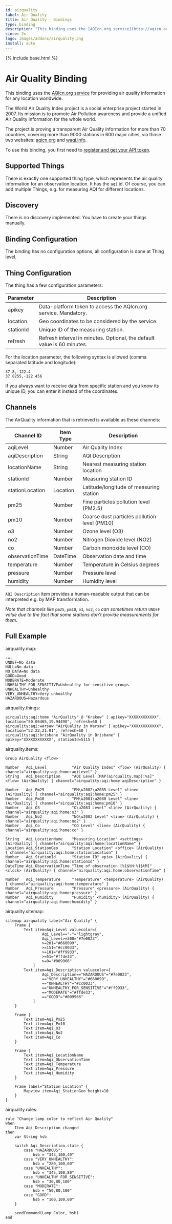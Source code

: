 ```yaml
---
id: airquality
label: Air Quality
title: Air Quality - Bindings
type: binding
description: "This binding uses the [AQIcn.org service](http://aqicn.org) for providing air quality information for any location worldwide."
since: 2x
logo: images/addons/airquality.png
install: auto
---
```


<!-- Attention authors: Do not edit directly. Please add your changes to the appropriate source repository -->

{% include base.html %}

# Air Quality Binding

This binding uses the [AQIcn.org service](http://aqicn.org) for providing air quality information for any location worldwide.

The World Air Quality Index project is a social enterprise project started in 2007. Its mission is to promote Air Pollution awareness and provide a unified Air Quality information for the whole world. 

The project is proving a transparent Air Quality information for more than 70 countries, covering more than 9000 stations in 600 major cities, via those two websites: [aqicn.org](http://aqicn.org) and [waqi.info](http://waqi.info).

To use this binding, you first need to [register and get your API token](http://aqicn.org/data-platform/token/).

## Supported Things

There is exactly one supported thing type, which represents the air quality information for an observation location. It has the `aqi` id. Of course, you can add multiple Things, e.g. for measuring AQI for different locations.

## Discovery

There is no discovery implemented. You have to create your things manually.

## Binding Configuration
 
The binding has no configuration options, all configuration is done at Thing level.
 
## Thing Configuration

The thing has a few configuration parameters:

| Parameter | Description                                                              |
|-----------|------------------------------------------------------------------------- |
| apikey    | Data-platform token to access the AQIcn.org service. Mandatory. |
| location  | Geo coordinates to be considered by the service. |
| stationId | Unique ID of the measuring station. |
| refresh   | Refresh interval in minutes. Optional, the default value is 60 minutes.  |

For the location parameter, the following syntax is allowed (comma separated latitude and longitude):

```
37.8,-122.4
37.8255,-122.456
```

If you always want to receive data from specific station and you know its unique ID, you can enter it
instead of the coordinates. 


## Channels

The AirQuality information that is retrieved is available as these channels:


| Channel ID | Item Type    | Description              |
|------------|--------------|------------------------- |
| aqiLevel | Number | Air Quality Index |
| aqiDescription | String | AQI Description |
| locationName | String | Nearest measuring station location |
| stationId | Number | Measuring station ID |
| stationLocation | Location | Latitude/longitude of measuring station |
| pm25 | Number | Fine particles pollution level (PM2.5) |
| pm10 | Number | Coarse dust particles pollution level (PM10) |
| o3 | Number | Ozone level (O3) |
| no2 | Number | Nitrogen Dioxide level (NO2) |
| co | Number | Carbon monoxide level (CO) |
| observationTime | DateTime | Observation date and time |
| temperature | Number | Temperature in Celsius degrees |
| pressure | Number | Pressure level |
| humidity | Number | Humidity level |

`AQI Description` item provides a human-readable output that can be interpreted e.g. by MAP transformation.

*Note that channels like* `pm25`, `pm10`, `o3`, `no2`, `co` *can sometimes return* `UNDEF` *value due to the fact that some stations don't provide measurements for them.*


## Full Example

airquality.map:

```
-=-
UNDEF=No data
NULL=No data
NO_DATA=No data
GOOD=Good
MODERATE=Moderate
UNHEALTHY_FOR_SENSITIVE=Unhealthy for sensitive groups
UNHEALTHY=Unhealthy
VERY_UNHEALTHY=Very unhealthy
HAZARDOUS=Hazardous
```

airquality.things:

```
airquality:aqi:home "AirQuality" @ "Krakow" [ apikey="XXXXXXXXXXXX", location="50.06465,19.94498", refresh=60 ]
airquality:aqi:warsaw "AirQuality in Warsaw" [ apikey="XXXXXXXXXXXX", location="52.22,21.01", refresh=60 ]
airquality:aqi:brisbane "AirQuality in Brisbane" [ apikey="XXXXXXXXXXXX", stationId=5115 ]
```

airquality.items:

```
Group AirQuality <flow>

Number   Aqi_Level           "Air Quality Index" <flow> (AirQuality) { channel="airquality:aqi:home:aqiLevel" }
String   Aqi_Description     "AQI Level [MAP(airquality.map):%s]" <flow> (AirQuality) { channel="airquality:aqi:home:aqiDescription" }

Number   Aqi_Pm25            "PM\u2082\u2085 Level" <line> (AirQuality) { channel="airquality:aqi:home:pm25" }
Number   Aqi_Pm10            "PM\u2081\u2080 Level" <line> (AirQuality) { channel="airquality:aqi:home:pm10" }
Number   Aqi_O3              "O\u2083 Level" <line> (AirQuality) { channel="airquality:aqi:home:o3" }
Number   Aqi_No2             "NO\u2082 Level" <line> (AirQuality) { channel="airquality:aqi:home:no2" }
Number   Aqi_Co              "CO Level" <line> (AirQuality) { channel="airquality:aqi:home:co" }

String   Aqi_LocationName    "Measuring Location" <settings> (AirQuality) { channel="airquality:aqi:home:locationName" }
Location Aqi_StationGeo      "Station Location" <office> (AirQuality) { channel="airquality:aqi:home:stationLocation" }
Number   Aqi_StationId       "Station ID" <pie> (AirQuality) { channel="airquality:aqi:home:stationId" }
DateTime Aqi_ObservationTime "Time of observation [%1$tH:%1$tM]" <clock> (AirQuality) { channel="airquality:aqi:home:observationTime" }

Number   Aqi_Temperature     "Temperature" <temperature> (AirQuality) { channel="airquality:aqi:home:temperature" }
Number   Aqi_Pressure        "Pressure" <pressure> (AirQuality) { channel="airquality:aqi:home:pressure" }
Number   Aqi_Humidity        "Humidity" <humidity> (AirQuality) { channel="airquality:aqi:home:humidity" }
```

airquality.sitemap:

```
sitemap airquality label="Air Quality" {
    Frame {
        Text item=Aqi_Level valuecolor=[
                Aqi_Level=="-"="lightgray",
                Aqi_Level>=300="#7e0023",
                >=201="#660099",
                >=151="#cc0033",
                >=101="#ff9933",
                >=51="#ffde33",
                >=0="#009966"
            ]
        Text item=Aqi_Description valuecolor=[
                Aqi_Description=="HAZARDOUS"="#7e0023",
                =="VERY_UNHEALTHY"="#660099",
                =="UNHEALTHY"="#cc0033",
                =="UNHEALTHY_FOR_SENSITIVE"="#ff9933",
                =="MODERATE"="#ffde33",
                =="GOOD"="#009966"
            ]
    }

    Frame {
        Text item=Aqi_Pm25
        Text item=Aqi_Pm10
        Text item=Aqi_O3
        Text item=Aqi_No2
        Text item=Aqi_Co
    }

    Frame {
        Text item=Aqi_LocationName
        Text item=Aqi_ObservationTime
        Text item=Aqi_Temperature
        Text item=Aqi_Pressure
        Text item=Aqi_Humidity
    }
    
    Frame label="Station Location" {
        Mapview item=Aqi_StationGeo height=10
    }
}

```

airquality.rules:

```
rule "Change lamp color to reflect Air Quality"
when
    Item Aqi_Description changed
then
    var String hsb

    switch Aqi_Description.state {
        case "HAZARDOUS":
            hsb = "343,100,49"
        case "VERY_UNHEALTHY":
            hsb = "280,100,60"
        case "UNHEALTHY":
            hsb = "345,100,80"
        case "UNHEALTHY_FOR_SENSITIVE":
            hsb = "30,80,100"
        case "MODERATE":
            hsb = "50,80,100"
        case "GOOD":
            hsb = "160,100,60"
    }

    sendCommand(Lamp_Color, hsb)
end
```

